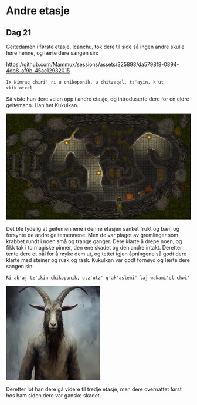 # Andre etasje

## Dag 21

<!-- img src="images/goatwoman_mini.png" alt="Icanchu"/ -->

Geitedamen i første etasje, Icanchu, tok dere til side så ingen andre skulle høre henne, og lærte dere sangen sin:

https://github.com/Mammux/sessions/assets/325898/da5798f8-0894-4db8-af9b-45ac12932015

    Ix Nimraq chiri' ri u chikoponik, u chitzaqal, tz'ayin, k'ut xkik'otxel

Så viste hun dere veien opp i andre etasje, og introduserte dere for en eldre geitemann. Han het Kukulkan. 

<img src="images/spike_1st_mini.png" alt="Andre etasje"/>

Det ble tydelig at geitemennene
i denne etasjen sanket frukt og bær, og forsynte de andre geitemennene. Men de var plaget av gremlinger som krabbet rundt i noen små og trange ganger.
Dere klarte å drepe noen, og fikk tak i to magiske pinner, den ene skadet og den andre intakt. Deretter tente dere et bål for å røyke dem ut, og 
tettet igjen åpningene så godt dere klarte med steiner og rusk og rask. Kukulkan var godt fornøyd og lærte dere sangen sin:

    Ri ab'aj tz'ikin chikoponik, utz'utz' q'ak'aslemi' laj wakami'el chwi'

<img src="images/kukulkan_mini.png" alt="Kukulkan"/>

Deretter lot han dere gå videre til tredje etasje, men dere overnattet først hos ham siden dere var ganske skadet.

